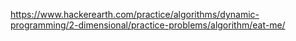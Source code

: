 https://www.hackerearth.com/practice/algorithms/dynamic-programming/2-dimensional/practice-problems/algorithm/eat-me/
